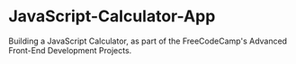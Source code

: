 # JavaScript-Calculator-App
Building a JavaScript Calculator, as part of the FreeCodeCamp's Advanced Front-End Development Projects. 

